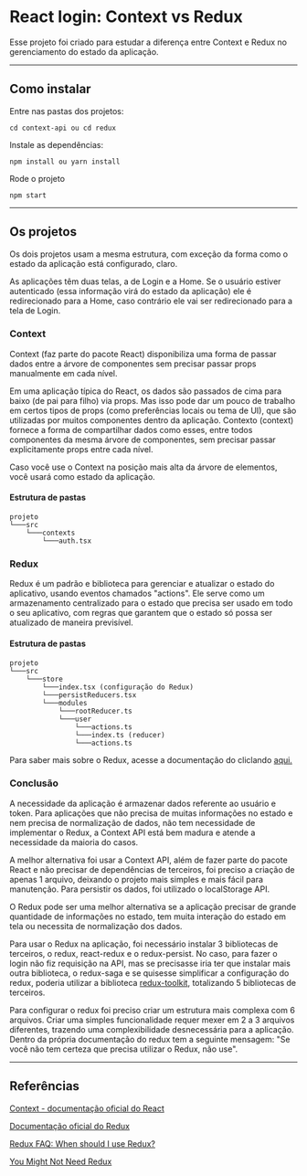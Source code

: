 # React login: Context vs Redux

Esse projeto foi criado para estudar a diferença entre Context e Redux no gerenciamento do estado da aplicação.

---

## Como instalar

Entre nas pastas dos projetos:

```
cd context-api ou cd redux
```

Instale as dependências:

```
npm install ou yarn install
```

Rode o projeto

```
npm start
```

---

## Os projetos

Os dois projetos usam a mesma estrutura, com exceção da forma como o estado da aplicação está configurado, claro.

As aplicações têm duas telas, a de Login e a Home. Se o usuário estiver autenticado (essa informação virá do estado da aplicação) ele é redirecionado para a Home, caso contrário ele vai ser redirecionado para a tela de Login.

### Context

Context (faz parte do pacote React) disponibiliza uma forma de passar dados entre a árvore de componentes sem precisar passar props manualmente em cada nível.

Em uma aplicação típica do React, os dados são passados de cima para baixo (de pai para filho) via props. Mas isso pode dar um pouco de trabalho em certos tipos de props (como preferências locais ou tema de UI), que são utilizadas por muitos componentes dentro da aplicação. Contexto (context) fornece a forma de compartilhar dados como esses, entre todos componentes da mesma árvore de componentes, sem precisar passar explicitamente props entre cada nível.

Caso você use o Context na posição mais alta da árvore de elementos, você usará como estado da aplicação.

#### Estrutura de pastas

```
projeto
└───src
    └───contexts
        └───auth.tsx
```

### Redux

Redux é um padrão e biblioteca para gerenciar e atualizar o estado do aplicativo, usando eventos chamados "actions". Ele serve como um armazenamento centralizado para o estado que precisa ser usado em todo o seu aplicativo, com regras que garantem que o estado só possa ser atualizado de maneira previsível.

#### Estrutura de pastas

```
projeto
└───src
    └───store
        └───index.tsx (configuração do Redux)
        └───persistReducers.tsx
        └───modules
            └───rootReducer.ts
            └───user
                └───actions.ts
                └───index.ts (reducer)
                └───actions.ts
```

Para saber mais sobre o Redux, acesse a documentação do cliclando [aqui.](https://redux.js.org/basics/basic-tutorial)

### Conclusão

A necessidade da aplicação é armazenar dados referente ao usuário e token. Para aplicações que não precisa de muitas informações no estado e nem precisa de normalização de dados, não tem necessidade de implementar o Redux, a Context API está bem madura e atende a necessidade da maioria do casos.

A melhor alternativa foi usar a Context API, além de fazer parte do pacote React e não precisar de dependências de terceiros, foi preciso a criação de apenas 1 arquivo, deixando o projeto mais simples e mais fácil para manutenção. Para persistir os dados, foi utilizado o localStorage API.

O Redux pode ser uma melhor alternativa se a aplicação precisar de grande quantidade de informações no estado, tem muita interação do estado em tela ou necessita de normalização dos dados.

Para usar o Redux na aplicação, foi necessário instalar 3 bibliotecas de terceiros, o redux, react-redux e o redux-persist. No caso, para fazer o login não fiz requisição na API, mas se precisasse iria ter que instalar mais outra biblioteca, o redux-saga e se quisesse simplificar a configuração do redux, poderia utilizar a biblioteca [redux-toolkit](https://redux-toolkit.js.org/), totalizando 5 bibliotecas de terceiros.

Para configurar o redux foi preciso criar um estrutura mais complexa com 6 arquivos. Criar uma simples funcionalidade requer mexer em 2 a 3 arquivos diferentes, trazendo uma complexibilidade desnecessária para a aplicação. Dentro da própria documentação do redux tem a seguinte mensagem: "Se você não tem certeza que precisa utilizar o Redux, não use".

---

## Referências

[Context - documentação oficial do React](https://pt-br.reactjs.org/docs/context.html)

[Documentação oficial do Redux](https://redux.js.org/)

[Redux FAQ: When should I use Redux?](https://redux.js.org/faq/general#when-should-i-use-redux)

[You Might Not Need Redux](https://medium.com/@dan_abramov/you-might-not-need-redux-be46360cf367)
